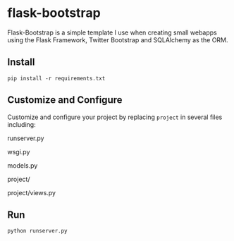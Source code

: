 # flask-bootstrap #

Flask-Bootstrap is a simple template I use when creating small webapps using the Flask Framework, Twitter Bootstrap and SQLAlchemy as the ORM. 

## Install ##

    pip install -r requirements.txt

## Customize and Configure ##

Customize and configure your project by replacing `project` in several files including:

runserver.py

wsgi.py

models.py

project/

project/views.py

## Run ##

    python runserver.py